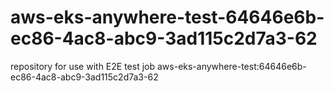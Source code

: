 # aws-eks-anywhere-test-64646e6b-ec86-4ac8-abc9-3ad115c2d7a3-62
repository for use with E2E test job aws-eks-anywhere-test:64646e6b-ec86-4ac8-abc9-3ad115c2d7a3-62

